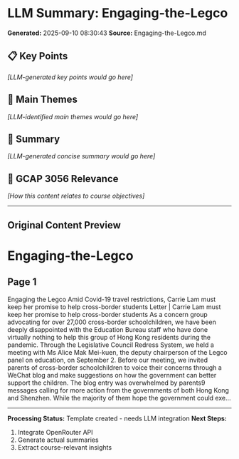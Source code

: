 # LLM Summary: Engaging-the-Legco

**Generated:** 2025-09-10 08:30:43
**Source:** Engaging-the-Legco.md

## 📋 Key Points

*[LLM-generated key points would go here]*

## 🎯 Main Themes

*[LLM-identified main themes would go here]*

## 📖 Summary

*[LLM-generated concise summary would go here]*

## 🔗 GCAP 3056 Relevance

*[How this content relates to course objectives]*

---

## Original Content Preview

# Engaging-the-Legco

## Page 1

Engaging the Legco
Amid Covid-19 travel restrictions, Carrie Lam
must keep her promise to help cross-border
students
Letter | Carrie Lam must keep her promise to help cross-border students
As a concern group advocating for over 27,000 cross-border schoolchildren, we have been deeply disappointed with the Education
Bureau staff who have done virtually nothing to help this group of Hong Kong residents during the pandemic. Through the Legislative
Council Redress System, we held a meeting with Ms Alice Mak Mei-kuen, the deputy chairperson of the Legco panel on education, on
September 2.
Before our meeting, we invited parents of cross-border schoolchildren to voice their concerns through a WeChat blog and make suggestions
on how the government can better support the children. The blog entry was overwhelmed by parents9 messages calling for more action
from the governments of both Hong Kong and Shenzhen.
While the majority of them hope the government could exe...

---

**Processing Status:** Template created - needs LLM integration
**Next Steps:** 
1. Integrate OpenRouter API
2. Generate actual summaries
3. Extract course-relevant insights
